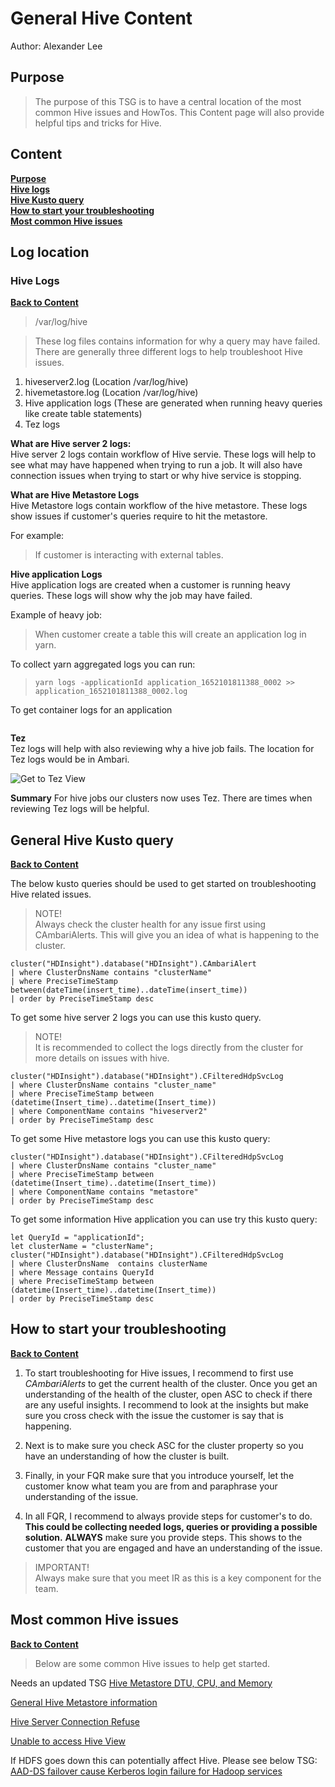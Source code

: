 # General Hive Content

Author: Alexander Lee

## Purpose
> The purpose of this TSG is to have a central location of the most common Hive issues and HowTos.  This Content page will also provide helpful tips and tricks for Hive.

## Content
[**Purpose**][Purpose]<br>
[**Hive logs**](#hive-logs)<br>
[**Hive Kusto query**](#general-hive-kusto-query)<br>
[**How to start your troubleshooting**](#how-to-start-your-troubleshooting)<br>
[**Most common Hive issues**](#most-common-hive-issues)

## Log location

### Hive Logs
[**Back to Content**](#content)
>/var/log/hive

> These log files contains information for why a query may have failed.  There are generally three different logs to help troubleshoot Hive issues.
1. hiveserver2.log (Location /var/log/hive)
2. hivemetastore.log (Location /var/log/hive)
3. Hive application logs (These are generated when running heavy queries like create table statements)
4. Tez logs


**What are Hive server 2 logs:**</br>
Hive server 2 logs contain workflow of Hive servie.  These logs will help to see what may have happened when trying to run a job.  It will also have connection issues when trying to start or why hive service is stopping.

**What are Hive Metastore Logs**</br>
Hive Metastore logs contain workflow of the hive metastore.  These logs show issues if customer's queries require to hit the metastore.

For example:</br>
>If customer is interacting with external tables.

**Hive application Logs**</br>
Hive application logs are created when a customer is running heavy queries.  These logs will show why the job may have failed.

Example of heavy job:</br>
>When customer create a table this will create an application log in yarn.

To collect yarn aggregated logs you can run: 
>```yarn logs -applicationId application_1652101811388_0002 >> application_1652101811388_0002.log```

To get container logs for an application

```
```

**Tez**</br>
Tez logs will help with also reviewing why a hive job fails.  The location for Tez logs would be in Ambari.

![Get to Tez View](https://cssexamplesallee.blob.core.windows.net/markdownimages/Hive_GeneralTSG/TezViewLogs.png)

**Summary**
For hive jobs our clusters now uses Tez.  There are times when reviewing Tez logs will be helpful.  

## General Hive Kusto query
[**Back to Content**](#content)<br>

The below kusto queries should be used to get started on troubleshooting Hive related issues.
>NOTE!</br>
>Always check the cluster health for any issue first using CAmbariAlerts.  This will give you an idea of what is happening to the cluster.
```
cluster("HDInsight").database("HDInsight").CAmbariAlert
| where ClusterDnsName contains "clusterName"
| where PreciseTimeStamp between(dateTime(insert_time)..dateTime(insert_time))
| order by PreciseTimeStamp desc 
```

To get some hive server 2 logs you can use this kusto query.  

>NOTE!</br>
>It is recommended to collect the logs directly from the cluster for more details on issues with hive.

```
cluster("HDInsight").database("HDInsight").CFilteredHdpSvcLog
| where ClusterDnsName contains "cluster_name"
| where PreciseTimeStamp between (datetime(Insert_time)..datetime(Insert_time))
| where ComponentName contains "hiveserver2"
| order by PreciseTimeStamp desc 
```

To get some Hive metastore logs you can use this kusto query:
```
cluster("HDInsight").database("HDInsight").CFilteredHdpSvcLog
| where ClusterDnsName contains "cluster_name"
| where PreciseTimeStamp between (datetime(Insert_time)..datetime(Insert_time))
| where ComponentName contains "metastore"
| order by PreciseTimeStamp desc 
```

To get some information Hive application you can use try this kusto query:

```
let QueryId = "applicationId";
let clusterName = "clusterName";
cluster("HDInsight").database("HDInsight").CFilteredHdpSvcLog
| where ClusterDnsName  contains clusterName
| where Message contains QueryId
| where PreciseTimeStamp between (datetime(Insert_time)..datetime(Insert_time))
| order by PreciseTimeStamp desc
```

## How to start your troubleshooting
[**Back to Content**](#content)
1. To start troubleshooting for Hive issues, I recommend to first use *CAmbariAlerts* to get the current health of the cluster.  Once you get an understanding of the health of the cluster, open ASC to check if there are any useful insights.  I recommend to look at the insights but make sure you cross check with the issue the customer is say that is happening.

2. Next is to make sure you check ASC for the cluster property so you have an understanding of how the cluster is built.

3. Finally, in your FQR make sure that you introduce yourself, let the customer know what team you are from and paraphrase your understanding of the issue.

4. In all FQR, I recommend to always provide steps for customer's to do.  **This could be collecting needed logs, queries or providing a possible solution.**  **ALWAYS** make sure you provide steps.  This shows to the customer that you are engaged and have an understanding of the issue.

>IMPORTANT!</br>
>Always make sure that you meet IR as this is a key component for the team.


## Most common Hive issues
[**Back to Content**](#content)<br>

>Below are some common Hive issues to help get started.

Needs an updated TSG [Hive Metastore DTU, CPU, and Memory]()

[General Hive Metastore information](https://msdata.visualstudio.com/HDInsight/_wiki/wikis/HDInsight-Transition-Wiki/27731/Metastores)

[Hive Server Connection Refuse](https://msdata.visualstudio.com/HDInsight/_wiki/wikis/HDInsight.wiki/8889/Hive_Server_Connection_Refused)

[Unable to access Hive View](https://msdata.visualstudio.com/HDInsight/_wiki/wikis/HDInsight.wiki/1720/Hive_View_inaccessible_with_Connection_timed_error)

If HDFS goes down this can potentially affect Hive.  Please see below TSG:</br>
[AAD-DS failover cause Kerberos login failure for Hadoop services](https://supportability.visualstudio.com/AzureHDinsight/_wiki/wikis/AzureHDinsight/568374/AAD-DS-failover-cause-Kerberos-login-failure-for-Hadoop-services)





[Purpose]: #Purpose
[Hive Logs]: #Hive_Logs
[General Hive Kusto query]: #General-Hive-Kusto-query
[How to start your troubleshooting]: #How_to_start_your_troubleshooting
[Most common Hive issues]: #Most_common_Hive_issues